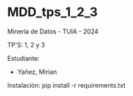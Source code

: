 # MDD_tps_1_2_3

Minería de Datos - TUIA - 2024

TP'S: 1, 2 y 3 

Estudiante:
* Yañez, Mirian

Instalación:
pip install -r requirements.txt
